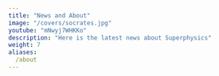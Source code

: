 ```yaml
---
title: "News and About"
image: "/covers/socrates.jpg"
youtube: "mNwyj7WHKKo"
description: "Here is the latest news about Superphysics"
weight: 7
aliases:
  /about
---
```



